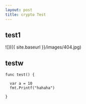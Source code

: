 ```yaml
---
layout: post
title: crypto Test
---
```


## test1

![]({{ site.baseurl }}/images/404.jpg)

## testw

```
func test() {

  var a = 10
  fmt.Printf("hahaha")

}
```
